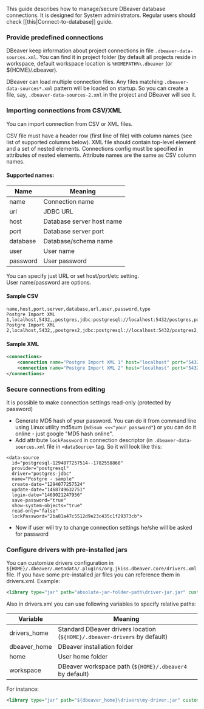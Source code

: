 This guide describes how to manage/secure DBeaver database connections.
It is designed for System administrators. Regular users should check [[this|Connect-to-database]] guide.

### Provide predefined connections
DBeaver keep information about project connections in file `.dbeaver-data-sources.xml`. You can find it in project folder (by default all projects reside in workspace, default workspace location is `%HOMEPATH%\.dbeaver` (or ${HOME}/.dbeaver).  

DBeaver can load multiple connection files. Any files matching `.dbeaver-data-sources*.xml` pattern will be loaded on startup. So you can create a file, say, `.dbeaver-data-sources-2.xml` in the project and DBeaver will see it.

### Importing connections from CSV/XML
You can import connection from CSV or XML files.

CSV file must have a header row (first line of file) with column names (see list of supported columns below).
XML file should contain top-level element and a set of nested elements. Connections config must be specified in attributes of nested elements. Attribute names are the same as CSV column names.

#### Supported names:
| Name | Meaning |
-----------|-------------|
|name|Connection name|
|url|JDBC URL|
|host|Database server host name|
|port|Database server port|
|database|Database/schema name|
|user|User name|
|password|User password|
You can specify just URL or set host/port/etc setting.  
User name/password are options.

#### Sample CSV
```csv
name,host,port,server,database,url,user,password,type
Postgre Import XML 1,localhost,5432,,postgres,jdbc:postgresql://localhost:5432/postgres,postgres,postgres,dev
Postgre Import XML 2,localhost,5432,,postgres2,jdbc:postgresql://localhost:5432/postgres2,postgres2,postgres2,prod
```
#### Sample XML
```xml
<connections>
	<connection name="Postgre Import XML 1" host="localhost" port="5432" server="" database="postgres" url="jdbc:postgresql://localhost:5432/postgres" user="postgres" password="postgres" type="dev"/>
	<connection name="Postgre Import XML 2" host="localhost" port="5432" server="" database="postgres" url="jdbc:postgresql://localhost:5432/postgres2" user="postgres2" password="postgres2" type="prod"/>
</connections>
```

### Secure connections from editing
It is possible to make connection settings read-only (protected by password)
- Generate MD5 hash of your password. You can do it from command line using Linux utility md5sum (`md5sum <<<"your password"`) or you can do it online - just google "MD5 hash online".
- Add attribute `lockPassword` in connection descriptor (in `.dbeaver-data-sources.xml` file in `<dataSource>` tag. So it will look like this:
```
<data-source 
  id="postgresql-1294077257514--1782558860" 
  provider="postgresql" 
  driver="postgres-jdbc" 
  name="Postgre - sample" 
  create-date="1294077257524" 
  update-date="1468749632751" 
  login-date="1469021247956" 
  save-password="true" 
  show-system-objects="true" 
  read-only="false" 
  lockPassword="2ba81a47c5512d9e23c435c1f29373cb">
```
- Now if user will try to change connection settings he/she will be asked for password

### Configure drivers with pre-installed jars
You can customize drivers configuration in `${HOME}/.dbeaver/.metadata/.plugins/org.jkiss.dbeaver.core/drivers.xml` file.
If you have some pre-installed jar files you can reference them in drivers.xml. 
Example:
```xml
<library type="jar" path="absolute-jar-folder-path\driver-jar.jar" custom="true"/>
```
Also in drivers.xml you can use following variables to specify relative paths:

| Variable | Meaning |
-----------|-------------|
|drivers_home|Standard DBeaver drivers location (`${HOME}/.dbeaver-drivers` by default)|
|dbeaver_home|DBeaver installation folder|
|home|User home folder|
|workspace|DBeaver workspace path (`${HOME}/.dbeaver4` by default)|

For instance: 
```xml
<library type="jar" path="${dbeaver_home}\drivers\my-driver.jar" custom="true"/>
```